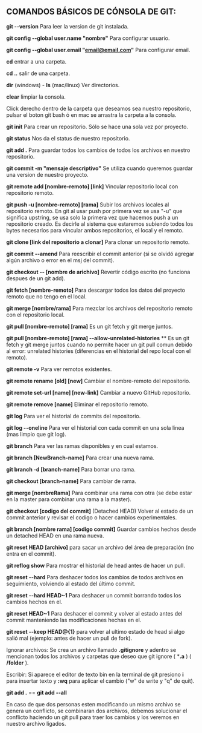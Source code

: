 ## COMANDOS BÁSICOS DE CÓNSOLA DE GIT:

**git --version** Para leer la version de git instalada.

**git config --global user.name "nombre"** Para configurar usuario.

**git config --global user.email "email@email.com"** Para configurar email.

**cd** entrar a una carpeta.

**cd ..** salir de una carpeta.

**dir** (windows) - **ls** (mac/linux) Ver directorios.

**clear** limpiar la consola.

Click derecho dentro de la carpeta que deseamos sea nuestro repositorio, pulsar el boton git bash ó en mac se arrastra la carpeta a la consola.

**git init** Para crear un repositorio. Sólo se hace una sola vez por proyecto.

**git status** Nos da el status de nuestro repositorio.

**git add .** Para guardar todos los cambios de todos los archivos en nuestro repositorio.

**git commit -m "mensaje descriptivo"** Se utiliza cuando queremos guardar una version de nuestro proyecto.

**git remote add [nombre-remoto] [link]** Vincular repositorio local con repositorio remoto.

**git push -u [nombre-remoto] [rama]** Subir los archivos locales al repositorio remoto. En git al usar push por primera vez se usa "-u" que significa upstring, se usa solo la primera vez que hacemos push a un repositorio creado. Es decirle al sistema que estaremos subiendo todos los bytes necesarios para vincular ambos repositorios, el local y el remoto.

**git clone [link del repositorio a clonar]** Para clonar un repositorio remoto.

**git commit --amend** Para reescribir el commit anterior (si se olvidó agregar algún archivo o error en el msj del commit).

**git checkout -- [nombre de arichivo]** Revertir código escrito (no funciona despues de un git add).

**git fetch [nombre-remoto]** Para descargar todos los datos del proyecto remoto que no tengo en el local.

**git merge [nombre/rama]** Para mezclar los archivos del repositorio remoto con el repositorio local.

**git pull [nombre-remoto] [rama]** Es un git fetch y git merge juntos.

**git pull [nombre-remoto] [rama] --allow-unrelated-histories**
** Es un git fetch y git merge juntos cuando no permite hacer un git pull comun debido al error: unrelated histories (diferencias en el historial del repo local con el remoto).

**git remote -v** Para ver remotos existentes.

**git remote rename [old] [new]** Cambiar el nombre-remoto del repositorio.

**git remote set-url [name] [new-link]** Cambiar a nuevo GitHub repositorio.

**git remote remove [name]** Eliminar el repositorio remoto.

**git log** Para ver el historial de commits del repositorio.

**git log --oneline** Para ver el historial con cada commit en una sola linea (mas limpio que git log).

**git branch** Para ver las ramas disponibles y en cual estamos.

**git branch [NewBranch-name]** Para crear una nueva rama.

**git branch -d [branch-name]** Para borrar una rama.

**git checkout [branch-name]** Para cambiar de rama.

**git merge [nombreRama]** Para combinar una rama con otra (se debe estar en la master para combinar una rama a la master).

**git checkout [codigo del commit]** (Detached HEAD) Volver al estado de un commit anterior y revisar el codigo o hacer cambios experimentales.

**git branch [nombre rama]  [codigo commit]** Guardar cambios hechos desde un detached HEAD en una rama nueva.

**git reset HEAD [archivo]** para sacar un archivo del área de preparación (no entra en el commit).

**git reflog show** Para mostrar el historial de head antes de hacer un pull.

**git reset --hard** Para deshacer todos los cambios de todos archivos en seguimiento, volviendo al estado del último commit.

**git reset --hard HEAD~1** Para deshacer un commit borrando todos los cambios hechos en el.

**git reset HEAD~1** Para deshacer el commit y volver al estado antes del commit manteniendo las modificaciones hechas en el.

**git reset --keep HEAD@{1}** para volver al ultimo estado de head si algo salió mal (ejemplo: antes de hacer un pull de fork).

Ignorar archivos: Se crea un archivo llamado **.gitignore** y adentro se mencionan todos los archivos y carpetas que deseo que git ignore ( ***.a** ) ( **/folder** ).

Escribir: Si aparece el editor de texto bin en la terminal de git presiono **i** para insertar texto y **:wq** para aplicar el cambio ("w" de write y "q" de quit).

**git add .** == **git add --all**

En caso de que dos personas esten modificando un mismo archivo se genera un conflicto, se combinaran dos archivos, debemos solucionar el conflicto haciendo un git pull para traer los cambios y los veremos en nuestro archivo ligados.
